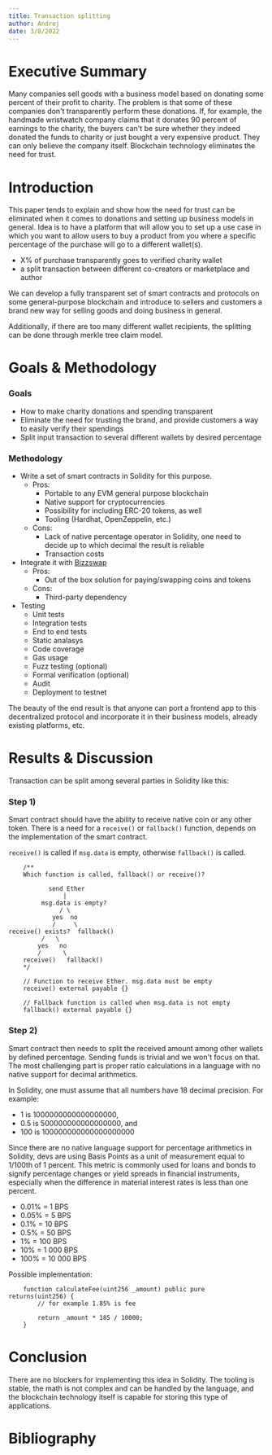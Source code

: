 ```yaml
---
title: Transaction splitting
author: Andrej
date: 3/8/2022
---
```




# Executive Summary

Many companies sell goods with a business model based on donating some percent of their profit to charity. The problem is that some of these companies don't transparently perform these donations. If, for example, the handmade wristwatch company claims that it donates 90 percent of earnings to the charity, the buyers can't be sure whether they indeed donated the funds to charity or just bought a very expensive product. They can only believe the company itself. Blockchain technology eliminates the need for trust.

# Introduction

This paper tends to explain and show how the need for trust can be eliminated when it comes to donations and setting up business models in general. Idea is to have a platform that will allow you to set up a use case in which you want to allow users to buy a product from you where a specific percentage of the purchase will go to a different wallet(s).

-   X% of purchase transparently goes to verified charity wallet
-   a split transaction between different co-creators or marketplace and author

We can develop a fully transparent set of smart contracts and protocols on some general-purpose blockchain and introduce to sellers and customers a brand new way for selling goods and doing business in general.

Additionally, if there are too many different wallet recipients, the splitting can be done through merkle tree claim model.

# Goals & Methodology

### Goals

-   How to make charity donations and spending transparent
-   Eliminate the need for trusting the brand, and provide customers a way to easily verify their spendings
-   Split input transaction to several different wallets by desired percentage

### Methodology

-   Write a set of smart contracts in Solidity for this purpose.
    -   Pros:
        -   Portable to any EVM general purpose blockchain
        -   Native support for cryptocurrencies
        -   Possibility for including ERC-20 tokens, as well
        -   Tooling (Hardhat, OpenZeppelin, etc.)
    -   Cons:
        -   Lack of native percentage operator in Solidity, one need to decide up to which decimal the result is reliable
        -   Transaction costs
-   Integrate it with [Bizzswap](https://www.npmjs.com/package/bizzswap)
    -   Pros:
        -   Out of the box solution for paying/swapping coins and tokens
    -   Cons:
        -   Third-party dependency
-   Testing
    -   Unit tests
    -   Integration tests
    -   End to end tests
    -   Static analasys
    -   Code coverage
    -   Gas usage
    -   Fuzz testing (optional)
    -   Formal verification (optional)
    -   Audit
    -   Deployment to testnet

The beauty of the end result is that anyone can port a frontend app to this decentralized protocol and incorporate it in their business models, already existing platforms, etc.

# Results & Discussion

Transaction can be split among several parties in Solidity like this:

### Step 1)

Smart contract should have the ability to receive native coin or any other token. There is a need for a `receive()` or `fallback()` function, depends on the implementation of the smart contract.

`receive()` is called if `msg.data` is empty, otherwise `fallback()` is called.

``` solidity
    /**
    Which function is called, fallback() or receive()?

           send Ether
               |
         msg.data is empty?
              / \
            yes  no
            /     \
receive() exists?  fallback()
         /   \
        yes   no
        /      \
    receive()   fallback()
    */

    // Function to receive Ether. msg.data must be empty
    receive() external payable {}

    // Fallback function is called when msg.data is not empty
    fallback() external payable {}
```

### Step 2)

Smart contract then needs to split the received amount among other wallets by defined percentage. Sending funds is trivial and we won't focus on that. The most challenging part is proper ratio calculations in a language with no native support for decimal arithmetics.

In Solidity, one must assume that all numbers have 18 decimal precision. For example:

-   1 is 1000000000000000000,
-   0.5 is 500000000000000000, and
-   100 is 100000000000000000000

Since there are no native language support for percentage arithmetics in Solidity, devs are using Basis Points as a unit of measurement equal to 1/100th of 1 percent. This metric is commonly used for loans and bonds to signify percentage changes or yield spreads in financial instruments, especially when the difference in material interest rates is less than one percent.

-   0.01% = 1 BPS
-   0.05% = 5 BPS
-   0.1% = 10 BPS
-   0.5% = 50 BPS
-   1% = 100 BPS
-   10% = 1 000 BPS
-   100% = 10 000 BPS

Possible implementation:

``` solidity
    function calculateFee(uint256 _amount) public pure returns(uint256) {
        // for example 1.85% is fee

        return _amount * 185 / 10000;
    }
```

# Conclusion

There are no blockers for implementing this idea in Solidity. The tooling is stable, the math is not complex and can be handled by the language, and the blockchain technology itself is capable for storing this type of applications.

# Bibliography

<div id="refs">

</div>
